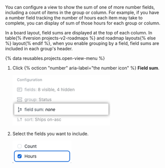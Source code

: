 You can configure a view to show the sum of one of more number fields, including a count of items in the group or column. For example, if you have a number field tracking the number of hours each item may take to complete, you can display of sum of those hours for each group or column.

In a board layout, field sums are displayed at the top of each column. In table{% ifversion projects-v2-roadmaps %} and roadmap layouts{% else %} layout{% endif %}, when you enable grouping by a field, field sums are included in each group's header.

{% data reusables.projects.open-view-menu %}
1. Click {% octicon "number" aria-label="the number icon" %} **Field sum**.

   ![Screenshot showing the field sum menu item](/assets/images/help/projects-v2/field-sum-menu.png)

1. Select the fields you want to include.

   ![Screenshot showing the field sum menu](/assets/images/help/projects-v2/field-sum-select-field.png)